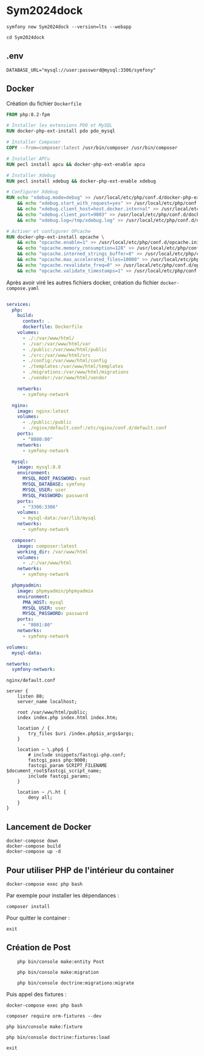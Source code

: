 # Sym2024dock

    symfony new Sym2024dock --version=lts --webapp

    cd Sym2024dock

## .env

    DATABASE_URL="mysql://user:password@mysql:3306/symfony"

## Docker

Création du fichier `Dockerfile`

```dockerfile
FROM php:8.2-fpm

# Installer les extensions PDO et MySQL
RUN docker-php-ext-install pdo pdo_mysql

# Installer Composer
COPY --from=composer:latest /usr/bin/composer /usr/bin/composer

# Installer APCu
RUN pecl install apcu && docker-php-ext-enable apcu

# Installer Xdebug
RUN pecl install xdebug && docker-php-ext-enable xdebug

# Configurer Xdebug
RUN echo "xdebug.mode=debug" >> /usr/local/etc/php/conf.d/docker-php-ext-xdebug.ini \
    && echo "xdebug.start_with_request=yes" >> /usr/local/etc/php/conf.d/docker-php-ext-xdebug.ini \
    && echo "xdebug.client_host=host.docker.internal" >> /usr/local/etc/php/conf.d/docker-php-ext-xdebug.ini \
    && echo "xdebug.client_port=9003" >> /usr/local/etc/php/conf.d/docker-php-ext-xdebug.ini \
    && echo "xdebug.log=/tmp/xdebug.log" >> /usr/local/etc/php/conf.d/docker-php-ext-xdebug.ini

# Activer et configurer OPcache
RUN docker-php-ext-install opcache \
    && echo "opcache.enable=1" >> /usr/local/etc/php/conf.d/opcache.ini \
    && echo "opcache.memory_consumption=128" >> /usr/local/etc/php/conf.d/opcache.ini \
    && echo "opcache.interned_strings_buffer=8" >> /usr/local/etc/php/conf.d/opcache.ini \
    && echo "opcache.max_accelerated_files=10000" >> /usr/local/etc/php/conf.d/opcache.ini \
    && echo "opcache.revalidate_freq=0" >> /usr/local/etc/php/conf.d/opcache.ini \
    && echo "opcache.validate_timestamps=1" >> /usr/local/etc/php/conf.d/opcache.ini

```

Après avoir viré les autres fichiers docker, création du fichier
`docker-compose.yaml`

```yaml

services:
  php:
    build:
      context: .
      dockerfile: Dockerfile
    volumes:
      - ./:/var/www/html/
      - ./var:/var/www/html/var
      - ./public:/var/www/html/public
      - ./src:/var/www/html/src
      - ./config:/var/www/html/config
      - ./templates:/var/www/html/templates
      - ./migrations:/var/www/html/migrations
      - ./vendor:/var/www/html/vendor

    networks:
      - symfony-network

  nginx:
    image: nginx:latest
    volumes:
      - ./public:/public
      - ./nginx/default.conf:/etc/nginx/conf.d/default.conf
    ports:
      - "8080:80"
    networks:
      - symfony-network

  mysql:
    image: mysql:8.0
    environment:
      MYSQL_ROOT_PASSWORD: root
      MYSQL_DATABASE: symfony
      MYSQL_USER: user
      MYSQL_PASSWORD: password
    ports:
      - "3306:3306"
    volumes:
      - mysql-data:/var/lib/mysql
    networks:
      - symfony-network

  composer:
    image: composer:latest
    working_dir: /var/www/html
    volumes:
      - ./:/var/www/html
    networks:
      - symfony-network

  phpmyadmin:
    image: phpmyadmin/phpmyadmin
    environment:
      PMA_HOST: mysql
      MYSQL_USER: user
      MYSQL_PASSWORD: password
    ports:
      - "8081:80"
    networks:
      - symfony-network

volumes:
  mysql-data:

networks:
  symfony-network:


```

`nginx/default.conf`

```nginx
server {
    listen 80;
    server_name localhost;

    root /var/www/html/public;
    index index.php index.html index.htm;

    location / {
        try_files $uri /index.php$is_args$args;
    }

    location ~ \.php$ {
        # include snippets/fastcgi-php.conf;
        fastcgi_pass php:9000;
        fastcgi_param SCRIPT_FILENAME $document_root$fastcgi_script_name;
        include fastcgi_params;
    }

    location ~ /\.ht {
        deny all;
    }
}
```

## Lancement de Docker

    docker-compose down
    docker-compose build
    docker-compose up -d

## Pour utiliser PHP de l'intérieur du container

    docker-compose exec php bash

Par exemple pour installer les dépendances :

    composer install

Pour quitter le container :

    exit

## Création de Post
    
        php bin/console make:entity Post
    
        php bin/console make:migration
    
        php bin/console doctrine:migrations:migrate

Puis appel des fixtures :

    docker-compose exec php bash

    composer require orm-fixtures --dev

    php bin/console make:fixture

    php bin/console doctrine:fixtures:load

    exit
